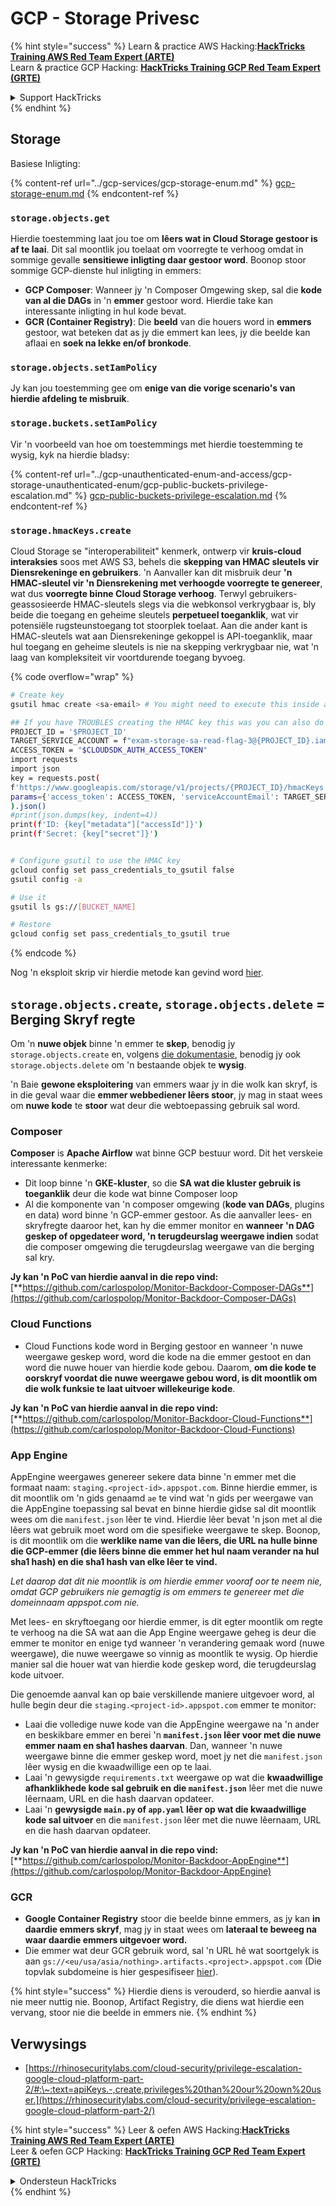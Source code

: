 # GCP - Storage Privesc

{% hint style="success" %}
Learn & practice AWS Hacking:<img src="../../../.gitbook/assets/image (1).png" alt="" data-size="line">[**HackTricks Training AWS Red Team Expert (ARTE)**](https://training.hacktricks.xyz/courses/arte)<img src="../../../.gitbook/assets/image (1).png" alt="" data-size="line">\
Learn & practice GCP Hacking: <img src="../../../.gitbook/assets/image (2).png" alt="" data-size="line">[**HackTricks Training GCP Red Team Expert (GRTE)**<img src="../../../.gitbook/assets/image (2).png" alt="" data-size="line">](https://training.hacktricks.xyz/courses/grte)

<details>

<summary>Support HackTricks</summary>

* Check the [**subscription plans**](https://github.com/sponsors/carlospolop)!
* **Join the** 💬 [**Discord group**](https://discord.gg/hRep4RUj7f) or the [**telegram group**](https://t.me/peass) or **follow** us on **Twitter** 🐦 [**@hacktricks\_live**](https://twitter.com/hacktricks\_live)**.**
* **Share hacking tricks by submitting PRs to the** [**HackTricks**](https://github.com/carlospolop/hacktricks) and [**HackTricks Cloud**](https://github.com/carlospolop/hacktricks-cloud) github repos.

</details>
{% endhint %}

## Storage

Basiese Inligting:

{% content-ref url="../gcp-services/gcp-storage-enum.md" %}
[gcp-storage-enum.md](../gcp-services/gcp-storage-enum.md)
{% endcontent-ref %}

### `storage.objects.get`

Hierdie toestemming laat jou toe om **lêers wat in Cloud Storage gestoor is af te laai**. Dit sal moontlik jou toelaat om voorregte te verhoog omdat in sommige gevalle **sensitiewe inligting daar gestoor word**. Boonop stoor sommige GCP-dienste hul inligting in emmers:

* **GCP Composer**: Wanneer jy 'n Composer Omgewing skep, sal die **kode van al die DAGs** in 'n **emmer** gestoor word. Hierdie take kan interessante inligting in hul kode bevat.
* **GCR (Container Registry)**: Die **beeld** van die houers word in **emmers** gestoor, wat beteken dat as jy die emmert kan lees, jy die beelde kan aflaai en **soek na lekke en/of bronkode**.

### `storage.objects.setIamPolicy`

Jy kan jou toestemming gee om **enige van die vorige scenario's van hierdie afdeling te misbruik**.

### **`storage.buckets.setIamPolicy`**

Vir 'n voorbeeld van hoe om toestemmings met hierdie toestemming te wysig, kyk na hierdie bladsy:

{% content-ref url="../gcp-unauthenticated-enum-and-access/gcp-storage-unauthenticated-enum/gcp-public-buckets-privilege-escalation.md" %}
[gcp-public-buckets-privilege-escalation.md](../gcp-unauthenticated-enum-and-access/gcp-storage-unauthenticated-enum/gcp-public-buckets-privilege-escalation.md)
{% endcontent-ref %}

### `storage.hmacKeys.create`

Cloud Storage se "interoperabiliteit" kenmerk, ontwerp vir **kruis-cloud interaksies** soos met AWS S3, behels die **skepping van HMAC sleutels vir Diensrekeninge en gebruikers**. 'n Aanvaller kan dit misbruik deur **'n HMAC-sleutel vir 'n Diensrekening met verhoogde voorregte te genereer**, wat dus **voorregte binne Cloud Storage verhoog**. Terwyl gebruikers-geassosieerde HMAC-sleutels slegs via die webkonsol verkrygbaar is, bly beide die toegang en geheime sleutels **perpetueel toeganklik**, wat vir potensiële rugsteunstoegang tot stoorplek toelaat. Aan die ander kant is HMAC-sleutels wat aan Diensrekeninge gekoppel is API-toeganklik, maar hul toegang en geheime sleutels is nie na skepping verkrygbaar nie, wat 'n laag van kompleksiteit vir voortdurende toegang byvoeg.

{% code overflow="wrap" %}
```bash
# Create key
gsutil hmac create <sa-email> # You might need to execute this inside a VM instance

## If you have TROUBLES creating the HMAC key this was you can also do it contacting the API directly:
PROJECT_ID = '$PROJECT_ID'
TARGET_SERVICE_ACCOUNT = f"exam-storage-sa-read-flag-3@{PROJECT_ID}.iam.gserviceaccount.com"
ACCESS_TOKEN = "$CLOUDSDK_AUTH_ACCESS_TOKEN"
import requests
import json
key = requests.post(
f'https://www.googleapis.com/storage/v1/projects/{PROJECT_ID}/hmacKeys',
params={'access_token': ACCESS_TOKEN, 'serviceAccountEmail': TARGET_SERVICE_ACCOUNT}
).json()
#print(json.dumps(key, indent=4))
print(f'ID: {key["metadata"]["accessId"]}')
print(f'Secret: {key["secret"]}')


# Configure gsutil to use the HMAC key
gcloud config set pass_credentials_to_gsutil false
gsutil config -a

# Use it
gsutil ls gs://[BUCKET_NAME]

# Restore
gcloud config set pass_credentials_to_gsutil true
```
{% endcode %}

Nog 'n eksploit skrip vir hierdie metode kan gevind word [hier](https://github.com/RhinoSecurityLabs/GCP-IAM-Privilege-Escalation/blob/master/ExploitScripts/storage.hmacKeys.create.py).

## `storage.objects.create`, `storage.objects.delete` = Berging Skryf regte

Om 'n **nuwe objek** binne 'n emmer te **skep**, benodig jy `storage.objects.create` en, volgens [die dokumentasie](https://cloud.google.com/storage/docs/access-control/iam-permissions#object\_permissions), benodig jy ook `storage.objects.delete` om 'n bestaande objek te **wysig**.

'n Baie **gewone eksploitering** van emmers waar jy in die wolk kan skryf, is in die geval waar die **emmer webbediener lêers stoor**, jy mag in staat wees om **nuwe kode** te **stoor** wat deur die webtoepassing gebruik sal word.

### Composer

**Composer** is **Apache Airflow** wat binne GCP bestuur word. Dit het verskeie interessante kenmerke:

* Dit loop binne 'n **GKE-kluster**, so die **SA wat die kluster gebruik is toeganklik** deur die kode wat binne Composer loop
* Al die komponente van 'n composer omgewing (**kode van DAGs**, plugins en data) word binne 'n GCP-emmer gestoor. As die aanvaller lees- en skryfregte daaroor het, kan hy die emmer monitor en **wanneer 'n DAG geskep of opgedateer word, 'n terugdeurslag weergawe indien** sodat die composer omgewing die terugdeurslag weergawe van die berging sal kry.

**Jy kan 'n PoC van hierdie aanval in die repo vind:** [**https://github.com/carlospolop/Monitor-Backdoor-Composer-DAGs**](https://github.com/carlospolop/Monitor-Backdoor-Composer-DAGs)

### Cloud Functions

* Cloud Functions kode word in Berging gestoor en wanneer 'n nuwe weergawe geskep word, word die kode na die emmer gestoot en dan word die nuwe houer van hierdie kode gebou. Daarom, **om die kode te oorskryf voordat die nuwe weergawe gebou word, is dit moontlik om die wolk funksie te laat uitvoer willekeurige kode**.

**Jy kan 'n PoC van hierdie aanval in die repo vind:** [**https://github.com/carlospolop/Monitor-Backdoor-Cloud-Functions**](https://github.com/carlospolop/Monitor-Backdoor-Cloud-Functions)

### App Engine

AppEngine weergawes genereer sekere data binne 'n emmer met die formaat naam: `staging.<project-id>.appspot.com`. Binne hierdie emmer, is dit moontlik om 'n gids genaamd `ae` te vind wat 'n gids per weergawe van die AppEngine toepassing sal bevat en binne hierdie gidse sal dit moontlik wees om die `manifest.json` lêer te vind. Hierdie lêer bevat 'n json met al die lêers wat gebruik moet word om die spesifieke weergawe te skep. Boonop, is dit moontlik om die **werklike name van die lêers, die URL na hulle binne die GCP-emmer (die lêers binne die emmer het hul naam verander na hul sha1 hash) en die sha1 hash van elke lêer te vind.**

_Let daarop dat dit nie moontlik is om hierdie emmer vooraf oor te neem nie, omdat GCP gebruikers nie gemagtig is om emmers te genereer met die domeinnaam appspot.com nie._

Met lees- en skryftoegang oor hierdie emmer, is dit egter moontlik om regte te verhoog na die SA wat aan die App Engine weergawe geheg is deur die emmer te monitor en enige tyd wanneer 'n verandering gemaak word (nuwe weergawe), die nuwe weergawe so vinnig as moontlik te wysig. Op hierdie manier sal die houer wat van hierdie kode geskep word, die terugdeurslag kode uitvoer.

Die genoemde aanval kan op baie verskillende maniere uitgevoer word, al hulle begin deur die `staging.<project-id>.appspot.com` emmer te monitor:

* Laai die volledige nuwe kode van die AppEngine weergawe na 'n ander en beskikbare emmer en berei 'n **`manifest.json` lêer voor met die nuwe emmer naam en sha1 hashes daarvan**. Dan, wanneer 'n nuwe weergawe binne die emmer geskep word, moet jy net die `manifest.json` lêer wysig en die kwaadwillige een op te laai.
* Laai 'n gewysigde `requirements.txt` weergawe op wat die **kwaadwillige afhanklikhede kode sal gebruik en die `manifest.json`** lêer met die nuwe lêernaam, URL en die hash daarvan opdateer.
* Laai 'n **gewysigde `main.py` of `app.yaml` lêer op wat die kwaadwillige kode sal uitvoer** en die `manifest.json` lêer met die nuwe lêernaam, URL en die hash daarvan opdateer.

**Jy kan 'n PoC van hierdie aanval in die repo vind:** [**https://github.com/carlospolop/Monitor-Backdoor-AppEngine**](https://github.com/carlospolop/Monitor-Backdoor-AppEngine)

### GCR

* **Google Container Registry** stoor die beelde binne emmers, as jy kan **in daardie emmers skryf**, mag jy in staat wees om **lateraal te beweeg na waar daardie emmers uitgevoer word.**
* Die emmer wat deur GCR gebruik word, sal 'n URL hê wat soortgelyk is aan `gs://<eu/usa/asia/nothing>.artifacts.<project>.appspot.com` (Die topvlak subdomeine is hier gespesifiseer [hier](https://cloud.google.com/container-registry/docs/pushing-and-pulling)).

{% hint style="success" %}
Hierdie diens is verouderd, so hierdie aanval is nie meer nuttig nie. Boonop, Artifact Registry, die diens wat hierdie een vervang, stoor nie die beelde in emmers nie.
{% endhint %}

## **Verwysings**

* [https://rhinosecuritylabs.com/cloud-security/privilege-escalation-google-cloud-platform-part-2/#:\~:text=apiKeys.-,create,privileges%20than%20our%20own%20user.](https://rhinosecuritylabs.com/cloud-security/privilege-escalation-google-cloud-platform-part-2/)

{% hint style="success" %}
Leer & oefen AWS Hacking:<img src="../../../.gitbook/assets/image (1).png" alt="" data-size="line">[**HackTricks Training AWS Red Team Expert (ARTE)**](https://training.hacktricks.xyz/courses/arte)<img src="../../../.gitbook/assets/image (1).png" alt="" data-size="line">\
Leer & oefen GCP Hacking: <img src="../../../.gitbook/assets/image (2).png" alt="" data-size="line">[**HackTricks Training GCP Red Team Expert (GRTE)**<img src="../../../.gitbook/assets/image (2).png" alt="" data-size="line">](https://training.hacktricks.xyz/courses/grte)

<details>

<summary>Ondersteun HackTricks</summary>

* Kyk na die [**subskripsie planne**](https://github.com/sponsors/carlospolop)!
* **Sluit aan by die** 💬 [**Discord groep**](https://discord.gg/hRep4RUj7f) of die [**telegram groep**](https://t.me/peass) of **volg** ons op **Twitter** 🐦 [**@hacktricks\_live**](https://twitter.com/hacktricks\_live)**.**
* **Deel hacking truuks deur PRs in te dien na die** [**HackTricks**](https://github.com/carlospolop/hacktricks) en [**HackTricks Cloud**](https://github.com/carlospolop/hacktricks-cloud) github repos.

</details>
{% endhint %}
